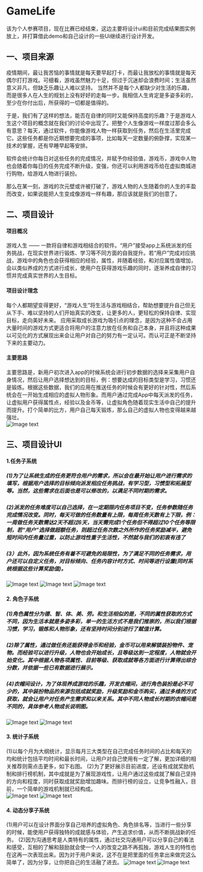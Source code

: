 # GameLife
该为个人参赛项目，现在比赛已经结束，这边主要将设计ui和目前完成结果图实例放上，并打算借此demo和自己设计的一些Ui继续进行设计开发。
## 一、项目来源
疫情期间，最让我苦恼的事情就是每天要早起打卡，而最让我放松的事情就是每天偶尔打打游戏。可细看，游戏虽然魅力十足，但过于沉迷却会浪费时间；生活虽然意义非凡，但缺乏乐趣让人难以坚持。
当然并不是每个人都缺少对生活的乐趣，而是很多人在人生的规划上没有好好的走每一步。我相信人生肯定是多姿多彩的，至少在你付出后，所获得的一切都是值得的。<br>

于是，我们有了这样的想法，能否在自律的同时又能保持高度的乐趣？于是游戏人生这个项目的概念就在我们的讨论中出现了。把整个人生像游戏一样度过那会多么有意思？每天，通过软件，你能像游戏人物一样获取到任务，然后在生活里完成它。这些任务都是你近期想要完成的事项，比如每天一定数量的俯卧撑，实现某一技术的掌握，还有早睡早起等安排。<br>

软件会统计你每日对这些任务的完成情况，并赋予你经验值，游戏币，游戏中人物也会随着你每日的任务完成不断升级，变强，你还可以利用游戏币给在虚拟商城进行购物，给游戏人物进行装扮。<br>

那么在某一刻，游戏的次元壁或许被打破了，游戏人物的人生随着你的人生的丰盈而改变，如果说能把人生变成像游戏一样有趣，那应该就是我们的创意了。
## 二、项目设计
#### 项目概况
游戏人生 —— 一款将自律和游戏相结合的软件。“用户”接受app上系统派发的任务挑战，在现实世界进行锻炼、学习等不同方面的自我提升。若“用户”完成对应挑战，游戏中的角色也会获得相应的经验，属性，并随着经验，和对应属性值增加，会以类似养成的方式进行成长，使用户在获得游戏乐趣的同时，逐渐养成自律的习惯并完成真实世界的人生目标。
#### 项目设计理念
每个人都期望变得更好，“游戏人生”将生活与游戏相结合，帮助想要提升自己但无从下手、难以坚持的人们开始真实的改变，让更多的人，更轻松的保持自律、实现目标，走向美好未来。
应用采取成长游戏为吸引点的理念，是因为这种不会占用大量时间的游戏方式更适合将用户的注意力放在任务和自己本身，并且将这种成果以可见化的方式展现出来会让用户对自己的努力有一定认可。而认可正是不断坚持下来的主要动力。
#### 主要思路
主要思路是，新用户初次进入app的时候系统会进行初步数据的选择来采集用户自身情况，然后让用户选择想达到的目标，例：想要达成的目标类型是学习，习惯还是锻炼。根据这些数据，我们的应用在推送任务的时候会有更好的针对性，然后系统会在一开始生成相应的虚拟人物形象。而用户通过完成App中每天派发的任务，让虚拟用户获得属性点，经验以及金币等，让虚拟角色随着现实生活中自己的提升而提升。打个简单的比方，用户自己每天锻炼，那么自己的虚拟人物也变得越来越强壮。<br>
![Image text](http://kan.027cgb.com/630788/%E6%B8%B8%E6%88%8F%E6%80%9D%E8%B7%AF.jpg)
## 三、项目设计UI
#### 1.任务子系统<br>
##### (1)为了让系统生成的任务更符合用户的需求，所以会在最开始让用户进行需求的填写，根据用户选择的目标倾向派发相应任务挑战，有学习型，习惯型和拓展型等。当然，这些需求在后面也是可以修改的，以满足不同时期的需求。
##### (2)派发的任务难度可以自己选择，在一定期限内任务项目不变，任务参数随任务完成情况改变。同时，每天可做的任务数量有上限，每周任务天数有上下限，例：一周做任务天数需达2天不超过6天，当天需完成1个任务但不得超过10个任务等限制，若“用户”选择做超额任务，则超过任务次数之外所作的任务奖励减半，避免短时间内任务量过重，以防止游戏性重于生活性，不然就与我们的初衷有违了
##### (3）此外，因为系统任务有着不可避免的局限性，为了满足不同的任务需求，用户还可以自定义任务，对目标倾向、任务内容计时方式、时间等进行设置(同时系统根据这些计算奖励值)。<br>
 ![Image text](http://kan.027cgb.com/630788/%E9%80%89%E6%8B%A9.jpg)
 ![Image text](http://kan.027cgb.com/630788/%E6%B7%BB%E5%8A%A0%E4%BB%BB%E5%8A%A1.jpg)
 ![Image text](http://kan.027cgb.com/630788/S00621-174116.jpg)
#### 2. 角色子系统<br>
##### (1)角色属性分为德、智、体、美、劳。和生活相似的是，不同的属性获取的方式不同，因为生活本就是多姿多彩，单一的生活方式不是我们推崇的，所以我们根据习惯，学习，锻炼和人物形象，还有坚持时间分别进行了赋值计算。
##### (2)除了属性，通过做任务还能获得金币和经验，金币可以用来解锁装扮物件、宠物。而经验可以进行升级，人物也会开始成长，且等级达到一定程度，人物就会开始变化。其中根据人物各项属性、目前等级、获取成就等各方面进行计算得出综合分数，并依据一些已有数据进行展示。
##### (4)衣帽间设计，为了体现养成游戏的乐趣，开发衣帽间，进行角色装扮是必不可少的，其中装扮物品的来源包括成就奖励，升级奖励和金币购买，通过多维的方式获取，就会让用户对任务产生需求和以来关系。其中不同人物成长时期的衣帽间是不同的，具体参考人物成长说明图。
 ![Image text](http://kan.027cgb.com/630788/%E6%88%91%E7%9A%84%E8%B5%84%E6%96%99_%E8%8F%9C%E5%8D%95%E6%A0%8F.jpg)
 ![Image text](http://kan.027cgb.com/630788/%E8%A1%A3%E5%B8%BD%E9%97%B4.jpg)
#### 3. 统计子系统<br>
(1)以每个月为大纲统计，显示每月三大类型在自己完成任务时间的占比和每天的均和统计包括平均时间和最长时间，让用户对自己使用有一定了解，更加详细的相关推荐则需点击更多，如下右图。
(2)为了更好展示目前进度，还设有成就奖励机制和排行榜机制，其中成就是为了展现游戏性，让用户通过这些成就了解自己坚持的方向和程度，同时获取成就奖励增加趣味。而排行榜的设立，让竞争性融入，目前，一个简单的游戏机制就已经构成。<br>
 ![Image text](http://kan.027cgb.com/630788/%E4%BA%BA%E7%94%9F%E8%BF%9B%E5%B1%95_%E8%8F%9C%E5%8D%95%E6%A0%8F.jpg)
 ![Image text](http://kan.027cgb.com/630788/%E6%95%B0%E6%8D%AE%E7%BB%9F%E8%AE%A11_%E8%8F%9C%E5%8D%95%E6%A0%8F.jpg)
#### 4. 动态分享子系统<br>
(1)用户可以在设计界面分享自己培养的虚拟角色、角色排名等，当进行一些分享的时候，能使用户获得独特的成就感与体验，产生追求价值，从而不断挑战新的任务。
(2)因为沟通思考是人类特有的属性，通过社交沟通用户可以分享自己的看法和感受，互相的了解和鼓励就会使一个人的改变之路不再孤独，游戏人生的特性也在这再一次表现出来。因为对于用户来说，这不在是把里面的任务拿出来做完这么简单了，因为分享，让你把自己的生活融了进去。
 ![Image text](http://kan.027cgb.com/630788/%E7%A4%BE%E4%BA%A4_%E8%8F%9C%E5%8D%95%E6%A0%8F.jpg)
 ![Image text](http://kan.027cgb.com/630788/%E9%97%B9%E9%92%9F.gif)
